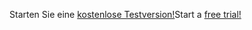 <span data-ttu-id="bd59f-101">Starten Sie eine [kostenlose Testversion!](https://go.microsoft.com/fwlink/?linkid=847861)</span><span class="sxs-lookup"><span data-stu-id="bd59f-101">Start a [free trial!](https://go.microsoft.com/fwlink/?linkid=847861)</span></span>
